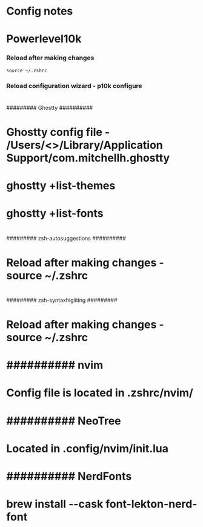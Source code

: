 # Config notes

# Powerlevel10k 
### Reload after making changes
`source ~/.zshrc`
### Reload configuration wizard - p10k configure
#
######### Ghostty ##########
# Ghostty config file - /Users/<>/Library/Application Support/com.mitchellh.ghostty
# ghostty +list-themes
# ghostty +list-fonts
#
######### zsh-autosuggestions ##########
# Reload after making changes - source ~/.zshrc
#
######### zsh-syntaxhigliting #########
# Reload after making changes - source ~/.zshrc
#
# ########## nvim
# Config file is located in .zshrc/nvim/
#
# ########## NeoTree
# Located in .config/nvim/init.lua
# 
# ########## NerdFonts
#
# brew install --cask font-lekton-nerd-font 
